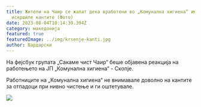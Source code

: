 ```yaml
---
title: Жители на Чаир се жалат дека вработени во „Комунална хигиена“ им ги
  искршиле кантите (Фото)
date: 2023-08-04T10:14:39.394Z
category: македонија
featured: true
featuredImage: ../img/krsenje-kanti.jpg
author: Вардарски
---
```

<!--StartFragment-->

На фејсбук групата „Сакаме чист Чаир“ беше објавена реакција на работењето на ЈП „Комунална хигиена“ - Скопје.

Работниците на „Комунална хигиена“ не внимавале доволно на кантите за отпадоци при нивно чистење и ги оштетувале.

<!--EndFragment-->

![](../img/image-191649.jpg)